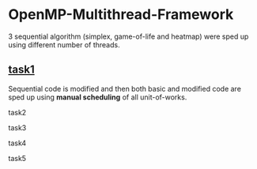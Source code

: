 # OpenMP-Multithread-Framework
3 sequential algorithm (simplex, game-of-life and heatmap) were sped up using different number of threads.

## [task1](https://github.com/mdodovic/OpenMP-Multithread-Framework/tree/main/task1_simplex)

Sequential code is modified and then both basic and modified code are sped up using **manual scheduling** of all unit-of-works.

task2

task3

task4

task5
